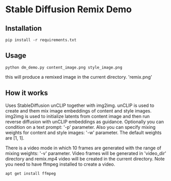 # Stable Diffusion Remix Demo

## Installation
```
pip install -r requirements.txt
```

## Usage
```
python dm_demo.py content_image.png style_image.png
```
this will produce a remixed image in the current directory. 'remix.png'

## How it works
Uses StableDiffusion unCLIP together with img2img.
unCLIP is used to create and them mix image embeddings of content and style images.
img2img is used to initialize latents from content image and then run reverse diffusion with unCLIP embeddings as guidance.
Optionally you can condition on a text prompt: '-p' parameter.
Also you can specify mixing weights for content and style images: '-w' parameter. The default weights are [1, 1].


There is a video mode in which 10 frames are generated with the range of mixing weights: '-v' parameter.
Video frames will be generated in 'video_dir' directory and remix.mp4 video will be created in the current directory.
Note you need to have ffmpeg installed to create a video.
```
apt get install ffmpeg
```
